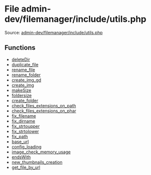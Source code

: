 File admin-dev/filemanager/include/utils.php
=========

Source: [admin-dev/filemanager/include/utils.php](https://github.com/PrestaShop/PrestaShop/blob/1.6.0.11/admin-dev/filemanager/include/utils.php)



Functions
---------

* [deleteDir](function.deleteDir.md)
* [duplicate_file](function.duplicate_file.md)
* [rename_file](function.rename_file.md)
* [rename_folder](function.rename_folder.md)
* [create_img_gd](function.create_img_gd.md)
* [create_img](function.create_img.md)
* [makeSize](function.makeSize.md)
* [foldersize](function.foldersize.md)
* [create_folder](function.create_folder.md)
* [check_files_extensions_on_path](function.check_files_extensions_on_path.md)
* [check_files_extensions_on_phar](function.check_files_extensions_on_phar.md)
* [fix_filename](function.fix_filename.md)
* [fix_dirname](function.fix_dirname.md)
* [fix_strtoupper](function.fix_strtoupper.md)
* [fix_strtolower](function.fix_strtolower.md)
* [fix_path](function.fix_path.md)
* [base_url](function.base_url.md)
* [config_loading](function.config_loading.md)
* [image_check_memory_usage](function.image_check_memory_usage.md)
* [endsWith](function.endsWith.md)
* [new_thumbnails_creation](function.new_thumbnails_creation.md)
* [get_file_by_url](function.get_file_by_url.md)
